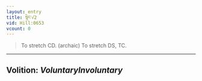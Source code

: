 ```yaml
---
layout: entry
title: སྙེང་√2
vid: Hill:0653
vcount: 0
---
```

> To stretch CD\. (archaic) To stretch DS, TC\.

---
Volition: _VoluntaryInvoluntary_
---

